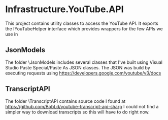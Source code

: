 # Infrastructure.YouTube.API

This project contains utility classes to access the YouTube API.
It exports the IYouTubeHelper interface which provides wrappers for the few APIs we use in 

## JsonModels
The folder \JsonModels includes several classes that I've built using Visual Studio Paste Special/Paste As JSON classes.
The JSON was build by executing requests using https://developers.google.com/youtube/v3/docs

## TranscriptAPI
The folder \TranscriptAPI contains source code I found at https://github.com/BobLd/youtube-transcript-api-sharp
I could not find a simpler way to download transcripts so this will have to do right now.